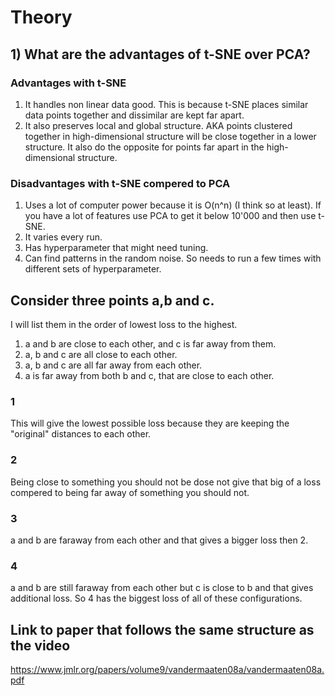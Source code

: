 # Theory

## 1) What are the advantages of t-SNE over PCA?

### Advantages with t-SNE
1. It handles non linear data good. This is because t-SNE places similar data points together and dissimilar are kept far apart.
2. It also preserves local and global structure. AKA points clustered together in high-dimensional structure will be close together in a lower structure. It also do the opposite for points far apart in the high-dimensional structure.

### Disadvantages with t-SNE compered to PCA
1. Uses a lot of computer power because it is O(n^n) (I think so at least). If you have a lot of features use PCA to get it below 10'000 and then use t-SNE.
2. It varies every run.
3. Has hyperparameter that might need tuning.
4. Can find patterns in the random noise. So needs to run a few times with different sets of hyperparameter.

## Consider three points a,b and c.

I will list them in the order of lowest loss to the highest.

1. a and b are close to each other, and c is far away from them.
2. a, b and c are all close to each other.
3. a, b and c are all far away from each other.
4. a is far away from both b and c, that are close to each other.

### 1
This will give the lowest possible loss because they are keeping the "original" distances to each other.

### 2
Being close to something you should not be dose not give that big of a loss compered to being far away of something you should not.

### 3
a and b are faraway from each other and that gives a bigger loss then 2.

### 4
a and b are still faraway from each other but c is close to b and that gives additional loss. So 4 has the biggest loss of all of these configurations.



## Link to paper that follows the same structure as the video
https://www.jmlr.org/papers/volume9/vandermaaten08a/vandermaaten08a.pdf
